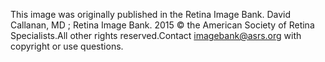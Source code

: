 This image was originally published in the Retina Image Bank. David Callanan, MD ;  Retina Image Bank. 2015 © the American Society of Retina Specialists.All other rights reserved.Contact imagebank@asrs.org with copyright or use questions.